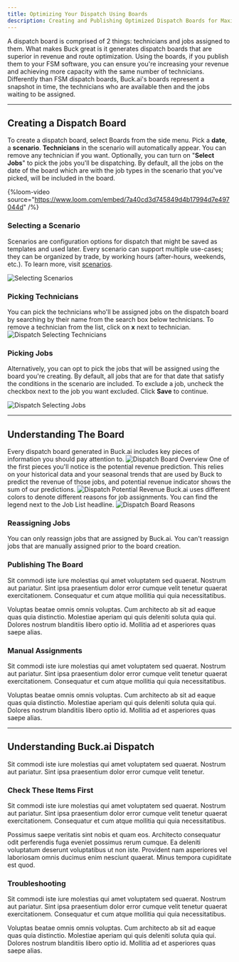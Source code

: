 ```yaml
---
title: Optimizing Your Dispatch Using Boards
description: Creating and Publishing Optimized Dispatch Boards for Maximized Revenue
---
```


A dispatch board is comprised of 2 things: technicians and jobs assigned to them. What makes Buck great is it generates dispatch boards that are superior in revenue and route optimization. Using the boards, if you publish them to your FSM software, you can ensure you're increasing your revenue and achieving more capacity with the same number of technicians. Differently than FSM dispatch boards, Buck.ai's boards represent a snapshot in time, the technicians who are available then and the jobs waiting to be assigned.

---

## Creating a Dispatch Board

To create a dispatch board, select Boards from the side menu. Pick a **date**, a **scenario**. **Technicians** in the scenario will automatically appear. You can remove any technician if you want. Optionally, you can turn on "**Select Jobs**" to pick the jobs you'll be dispatching. By default, all the jobs on the date of the board which are with the job types in the scenario that you've picked, will be included in the board.

{%loom-video source="https://www.loom.com/embed/7a40cd3d745849d4b17994d7e497044d" /%}

### Selecting a Scenario

Scenarios are configuration options for dispatch that might be saved as templates and used later. Every scenario can support multiple use-cases; they can be organized by trade, by working hours (after-hours, weekends, etc.). To learn more, visit [scenarios](/docs/dispatch/using_scenarios).

![Selecting Scenarios](dispatch_selecting_scenario.png)

### Picking Technicians

You can pick the technicians who'll be assigned jobs on the dispatch board by searching by their name from the search box below technicians. To remove a technician from the list, click on **x** next to technician. ![Dispatch Selecting Technicians](dispatch_selecting_technicians.png)

### Picking Jobs

Alternatively, you can opt to pick the jobs that will be assigned using the board you're creating. By default, all jobs that are for that date that satisfy the conditions in the scenario are included. To exclude a job, uncheck the checkbox next to the job you want excluded. Click **Save** to continue.

![Dispatch Selecting Jobs](dispatch_selecting_jobs.png)

---

## Understanding The Board

Every dispatch board generated in Buck.ai includes key pieces of information you should pay attention to. ![Dispatch Board Overview](dispatch_board_overview.png) One of the first pieces you'll notice is the potential revenue prediction. This relies on your historical data and your seasonal trends that are used by Buck to predict the revenue of those jobs, and potential revenue indicator shows the sum of our predictions. ![Dispatch Potential Revenue](dispatch_board_potential_revenue.png) Buck.ai uses different colors to denote different reasons for job assignments. You can find the legend next to the Job List headline. ![Dispatch Board Reasons](dispatch_board_reasons.png)

### Reassigning Jobs

You can only reassign jobs that are assigned by Buck.ai. You can't reassign jobs that are manually assigned prior to the board creation.

### Publishing The Board

Sit commodi iste iure molestias qui amet voluptatem sed quaerat. Nostrum aut pariatur. Sint ipsa praesentium dolor error cumque velit tenetur quaerat exercitationem. Consequatur et cum atque mollitia qui quia necessitatibus.

Voluptas beatae omnis omnis voluptas. Cum architecto ab sit ad eaque quas quia distinctio. Molestiae aperiam qui quis deleniti soluta quia qui. Dolores nostrum blanditiis libero optio id. Mollitia ad et asperiores quas saepe alias.

### Manual Assignments

Sit commodi iste iure molestias qui amet voluptatem sed quaerat. Nostrum aut pariatur. Sint ipsa praesentium dolor error cumque velit tenetur quaerat exercitationem. Consequatur et cum atque mollitia qui quia necessitatibus.

Voluptas beatae omnis omnis voluptas. Cum architecto ab sit ad eaque quas quia distinctio. Molestiae aperiam qui quis deleniti soluta quia qui. Dolores nostrum blanditiis libero optio id. Mollitia ad et asperiores quas saepe alias.

---

## Understanding Buck.ai Dispatch

Sit commodi iste iure molestias qui amet voluptatem sed quaerat. Nostrum aut pariatur. Sint ipsa praesentium dolor error cumque velit tenetur.

### Check These Items First

Sit commodi iste iure molestias qui amet voluptatem sed quaerat. Nostrum aut pariatur. Sint ipsa praesentium dolor error cumque velit tenetur quaerat exercitationem. Consequatur et cum atque mollitia qui quia necessitatibus.

Possimus saepe veritatis sint nobis et quam eos. Architecto consequatur odit perferendis fuga eveniet possimus rerum cumque. Ea deleniti voluptatum deserunt voluptatibus ut non iste. Provident nam asperiores vel laboriosam omnis ducimus enim nesciunt quaerat. Minus tempora cupiditate est quod.

### Troubleshooting

Sit commodi iste iure molestias qui amet voluptatem sed quaerat. Nostrum aut pariatur. Sint ipsa praesentium dolor error cumque velit tenetur quaerat exercitationem. Consequatur et cum atque mollitia qui quia necessitatibus.

Voluptas beatae omnis omnis voluptas. Cum architecto ab sit ad eaque quas quia distinctio. Molestiae aperiam qui quis deleniti soluta quia qui. Dolores nostrum blanditiis libero optio id. Mollitia ad et asperiores quas saepe alias.
